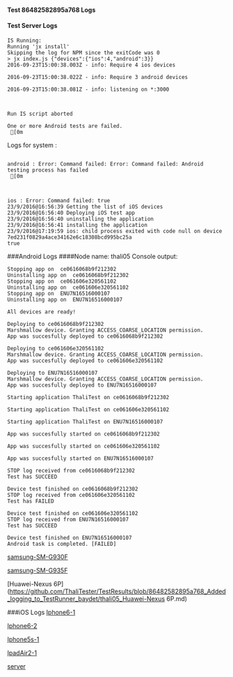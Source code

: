 #### Test 86482582895a768 Logs

#### Test Server Logs
```
IS Running:
Running 'jx install'
Skipping the log for NPM since the exitCode was 0
> jx index.js {"devices":{"ios":4,"android":3}}
2016-09-23T15:00:38.003Z - info: Require 4 ios devices

2016-09-23T15:00:38.022Z - info: Require 3 android devices

2016-09-23T15:00:38.081Z - info: listening on *:3000


 
Run IS script aborted
 
One or more Android tests are failed.
 [0m

```


Logs for system : 
```

android : Error: Command failed: Error: Command failed: Android testing process has failed
 [0m



ios : Error: Command failed: true
23/9/2016@16:56:39 Getting the list of iOS devices 
23/9/2016@16:56:40 Deploying iOS test app 
23/9/2016@16:56:40 uninstalling the application 
23/9/2016@16:56:41 installing the application 
23/9/2016@17:19:59 ios: child process exited with code null on device 7ed231f0829a4ace34162e6c18308bcd995bc25a 
true

```
###Android Logs
####Node name: thali05
Console output:
```
Stopping app on  ce0616068b9f212302
Uninstalling app on  ce0616068b9f212302
Stopping app on  ce061606e320561102
Uninstalling app on  ce061606e320561102
Stopping app on  ENU7N16516000107
Uninstalling app on  ENU7N16516000107

All devices are ready!

Deploying to ce0616068b9f212302
Marshmallow device. Granting ACCESS_COARSE_LOCATION permission.
App was succesfully deployed to ce0616068b9f212302

Deploying to ce061606e320561102
Marshmallow device. Granting ACCESS_COARSE_LOCATION permission.
App was succesfully deployed to ce061606e320561102

Deploying to ENU7N16516000107
Marshmallow device. Granting ACCESS_COARSE_LOCATION permission.
App was succesfully deployed to ENU7N16516000107

Starting application ThaliTest on ce0616068b9f212302

Starting application ThaliTest on ce061606e320561102

Starting application ThaliTest on ENU7N16516000107

App was succesfully started on ce0616068b9f212302

App was succesfully started on ce061606e320561102

App was succesfully started on ENU7N16516000107

STOP log received from ce0616068b9f212302
Test has SUCCEED

Device test finished on ce0616068b9f212302 
STOP log received from ce061606e320561102
Test has FAILED

Device test finished on ce061606e320561102 
STOP log received from ENU7N16516000107
Test has SUCCEED

Device test finished on ENU7N16516000107 
Android task is completed. [FAILED]
```
[samsung-SM-G930F](https://github.com/ThaliTester/TestResults/blob/86482582895a768_Added_logging_to_TestRunner_baydet/thali05_samsung-SM-G930F.md)

[samsung-SM-G935F](https://github.com/ThaliTester/TestResults/blob/86482582895a768_Added_logging_to_TestRunner_baydet/thali05_samsung-SM-G935F.md)

[Huawei-Nexus 6P](https://github.com/ThaliTester/TestResults/blob/86482582895a768_Added_logging_to_TestRunner_baydet/thali05_Huawei-Nexus 6P.md)


###iOS Logs
[Iphone6-1](https://github.com/ThaliTester/TestResults/blob/86482582895a768_Added_logging_to_TestRunner_baydet/iOS_Iphone6-1.md)

[Iphone6-2](https://github.com/ThaliTester/TestResults/blob/86482582895a768_Added_logging_to_TestRunner_baydet/iOS_Iphone6-2.md)

[Iphone5s-1](https://github.com/ThaliTester/TestResults/blob/86482582895a768_Added_logging_to_TestRunner_baydet/iOS_Iphone5s-1.md)

[IpadAir2-1](https://github.com/ThaliTester/TestResults/blob/86482582895a768_Added_logging_to_TestRunner_baydet/iOS_IpadAir2-1.md)

[server](https://github.com/ThaliTester/TestResults/blob/86482582895a768_Added_logging_to_TestRunner_baydet/iOS_server.md)





